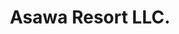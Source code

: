 ---
title: 'Asawa Resort LLC.'
collections: projects
featured: true
preview_image: /portfolio/project-asawa
link: https://theasawaresort.ml
description: 'Built from scratch with HTML5, CSS3 and <a href="https://ampproject.org" target="_blank" class="inline--link">AMPHTML</a>'
---
